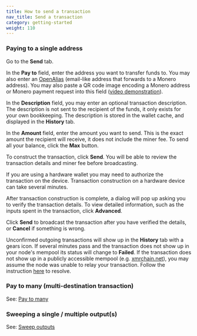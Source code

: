 ```yaml
---
title: How to send a transaction
nav_title: Send a transaction
category: getting-started
weight: 110
---
```


### Paying to a single address

Go to the **Send** tab.

In the **Pay to** field, enter the address you want to transfer funds to. You may also enter an [OpenAlias](https://openalias.org/) (email-like address that forwards to a Monero address). You may also paste a QR code image encoding a Monero address or Monero payment request into this field ([video demonstration](/static/files/qr_paste.mp4)).

In the **Description** field, you may enter an optional transaction description. The description is not sent to the recipient of the funds, it only exists for your own bookkeeping. The description is stored in the wallet cache, and displayed in the **History** tab.

In the **Amount** field, enter the amount you want to send. This is the exact amount the recipient will receive, it does not include the miner fee. To send all your balance, click the **Max** button.

To construct the transaction, click **Send**. You will be able to review the transaction details and miner fee before broadcasting.

If you are using a hardware wallet you may need to authorize the transaction on the device. Transaction construction on a hardware device can take several minutes.

After transaction construction is complete, a dialog will pop up asking you to verify the transaction details. To view detailed information, such as the inputs spent in the transaction, click **Advanced**.

Click **Send** to broadcast the transaction after you have verified the details, or **Cancel** if something is wrong.

Unconfirmed outgoing transactions will show up in the **History** tab with a gears icon. If several minutes pass and the transaction does not show up in your node's mempool its status will change to **Failed**. If the transaction does not show up in a publicly accessible mempool (e.g. [xmrchain.net](https://xmrchain.net/txpool)), you may assume the node was unable to relay your transaction. Follow the instruction [here](failed-tx) to resolve.

### Pay to many (multi-destination transaction)

See: [Pay to many](pay-to-many)

### Sweeping a single / multiple output(s)

See: [Sweep outputs](sweep-output)
